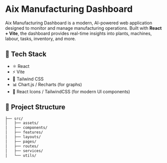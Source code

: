 # Aix Manufacturing Dashboard

Aix Manufacturing Dashboard is a modern, AI-powered web application designed to monitor and manage manufacturing operations. Built with **React + Vite**, the dashboard provides real-time insights into plants, machines, labour, tasks, inventory, and more.

## 🚀 Tech Stack

- ⚛️ React
- ⚡ Vite
- 💨 Tailwind CSS
- 📊 Chart.js / Recharts (for graphs)
- 🎯 React Icons / TailwindCSS (for modern UI components)

## 📁 Project Structure

```bash
├── src/
│   ├── assets/
│   ├── components/
│   ├── features/
│   ├── layouts/
│   ├── pages/
│   ├── routes/
│   ├── services/
│   └── utils/
